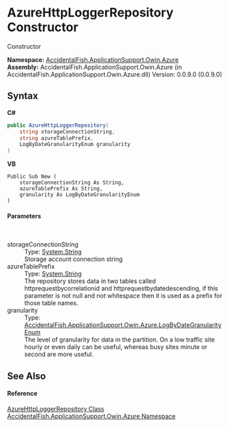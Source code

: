 # AzureHttpLoggerRepository Constructor 
 

Constructor

**Namespace:**&nbsp;<a href="4da21ea9-240f-ee82-efd6-8755e563a434">AccidentalFish.ApplicationSupport.Owin.Azure</a><br />**Assembly:**&nbsp;AccidentalFish.ApplicationSupport.Owin.Azure (in AccidentalFish.ApplicationSupport.Owin.Azure.dll) Version: 0.0.9.0 (0.0.9.0)

## Syntax

**C#**<br />
``` C#
public AzureHttpLoggerRepository(
	string storageConnectionString,
	string azureTablePrefix,
	LogByDateGranularityEnum granularity
)
```

**VB**<br />
``` VB
Public Sub New ( 
	storageConnectionString As String,
	azureTablePrefix As String,
	granularity As LogByDateGranularityEnum
)
```


#### Parameters
&nbsp;<dl><dt>storageConnectionString</dt><dd>Type: <a href="http://msdn2.microsoft.com/en-us/library/s1wwdcbf" target="_blank">System.String</a><br />Storage account connection string</dd><dt>azureTablePrefix</dt><dd>Type: <a href="http://msdn2.microsoft.com/en-us/library/s1wwdcbf" target="_blank">System.String</a><br />The repository stores data in two tables called httprequestbycorrelationid and httprequestbydatedescending, if this parameter is not null and not whitespace then it is used as a prefix for those table names.</dd><dt>granularity</dt><dd>Type: <a href="d3286ef9-bc6f-0c54-3fb5-2863903fd787">AccidentalFish.ApplicationSupport.Owin.Azure.LogByDateGranularityEnum</a><br />The level of granularity for data in the partition. On a low traffic site hourly or even daily can be useful, whereas busy sites minute or second are more useful.</dd></dl>

## See Also


#### Reference
<a href="cb96fe25-abe2-5cf6-0a1c-e9d050c9a0e6">AzureHttpLoggerRepository Class</a><br /><a href="4da21ea9-240f-ee82-efd6-8755e563a434">AccidentalFish.ApplicationSupport.Owin.Azure Namespace</a><br />